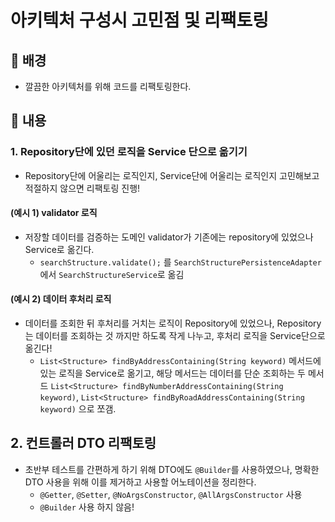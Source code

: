 # 아키텍처 구성시 고민점 및 리팩토링

## 🥦 배경
- 깔끔한 아키텍처를 위해 코드를 리팩토링한다.

## 🥦 내용

### 1. Repository단에 있던 로직을 Service 단으로 옮기기
- Repository단에 어울리는 로직인지, Service단에 어울리는 로직인지 고민해보고 적절하지 않으면 리팩토링 진행!

#### (예시 1) validator 로직 
- 저장할 데이터를 검증하는 도메인 validator가 기존에는 repository에 있었으나 Service로 옮긴다.
    - `searchStructure.validate();` 를 `SearchStructurePersistenceAdapter`에서 `SearchStructureService`로 옮김

#### (예시 2) 데이터 후처리 로직
- 데이터를 조회한 뒤 후처리를 거치는 로직이 Repository에 있었으나, Repository는 데이터를 조회하는 것 까지만 하도록 작게 나누고, 후처리 로직을 Service단으로 옮긴다!
    - `List<Structure> findByAddressContaining(String keyword)` 메서드에 있는 로직을 Service로 옮기고, 해당 메서드는 데이터를 단순 조회하는 두 메서드 `List<Structure> findByNumberAddressContaining(String keyword)`, `List<Structure> findByRoadAddressContaining(String keyword)` 으로 쪼갬.

## 2. 컨트롤러 DTO 리팩토링
- 초반부 테스트를 간편하게 하기 위해 DTO에도 `@Builder`를 사용하였으나, 명확한 DTO 사용을 위해 이를 제거하고 사용할 어노테이션을 정리한다.
    - `@Getter`, `@Setter`, `@NoArgsConstructor`, `@AllArgsConstructor` 사용
    - `@Builder` 사용 하지 않음!
